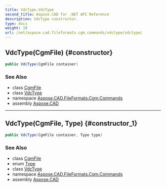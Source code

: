 ```yaml
---
title: VdcType.VdcType
second_title: Aspose.CAD for .NET API Reference
description: VdcType constructor. 
type: docs
weight: 10
url: /net/aspose.cad.fileformats.cgm.commands/vdctype/vdctype/
---
```

## VdcType(CgmFile) {#constructor}

```csharp
public VdcType(CgmFile container)
```

### See Also

* class [CgmFile](../../../aspose.cad.fileformats.cgm/cgmfile/)
* class [VdcType](../)
* namespace [Aspose.CAD.FileFormats.Cgm.Commands](../../vdctype/)
* assembly [Aspose.CAD](../../../)

---

## VdcType(CgmFile, Type) {#constructor_1}

```csharp
public VdcType(CgmFile container, Type type)
```

### See Also

* class [CgmFile](../../../aspose.cad.fileformats.cgm/cgmfile/)
* enum [Type](../../vdctype.type/)
* class [VdcType](../)
* namespace [Aspose.CAD.FileFormats.Cgm.Commands](../../vdctype/)
* assembly [Aspose.CAD](../../../)


